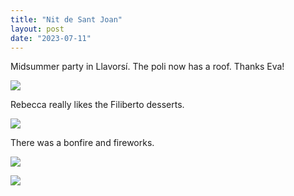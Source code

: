 ```yaml
---
title: "Nit de Sant Joan"
layout: post
date: "2023-07-11"
---
```


Midsummer party in Llavorsí. The poli now has a roof. Thanks Eva!

![](/assets/images/2023/20230623_220549-1024x461.jpg)

Rebecca really likes the Filiberto desserts.

![](/assets/images/2023/20230623_231520-461x1024.jpg)

There was a bonfire and fireworks.

![](/assets/images/2023/20230623_235655-1024x461.jpg)

![](/assets/images/2023/20230624_001502-461x1024.jpg)
